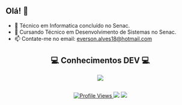 ## Olá! 👋
 
- 🌱 Técnico em Informatica concluído no Senac.
- 🌱 Cursando Técnico em Desenvolvimento de Sistemas no Senac.
- 📫 Contate-me no email: everson.alves18@hotmail.com


 <div align="center">
  <h2>💻 Conhecimentos DEV 💻</h2>
    <p align="center">
        <a href="https://skillicons.dev">
            <img align="center" src="https://skillicons.dev/icons?i=cs,java,py,mysql,php,git,github">
        </a>
    </p>
    
</div>
  
  ##

<div>

 <div align="center">
   <a href="https://komarev.com/ghpvc/?username=eversonalves&label=Profile%20views&color=0e75b6&style=for-the-badge">
        <img src="https://komarev.com/ghpvc/?username=eversonalves&label=Profile%20views&color=0e75b6&style=for-the-badge" alt="Profile Views" />
  <a href = "mailto:everson.alves18@hotmail.com"><img src="https://img.shields.io/badge/-Gmail-%23333?style=for-the-badge&logo=gmail&logoColor=white" target="_blank"></a>
  <a href="https://www.linkedin.com/in/alveseverson" target="_blank"><img src="https://img.shields.io/badge/-LinkedIn-%230077B5?style=for-the-badge&logo=linkedin&logoColor=white" target="_blank"></a>
  
</div>
